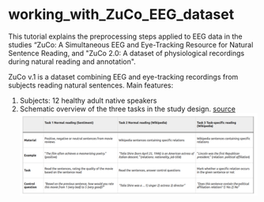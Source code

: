 # working_with_ZuCo_EEG_dataset
This tutorial explains the preprocessing steps applied to EEG data in the studies “ZuCo: A Simultaneous EEG and Eye-Tracking Resource for Natural Sentence Reading, and "ZuCo 2.0: A dataset of physiological recordings during natural reading and annotation". 

ZuCo v.1 is a dataset combining EEG and eye-tracking recordings from subjects reading natural sentences. 
Main features:
1. Subjects: 12 healthy adult native speakers
2. Schematic overview of the three tasks in  the study design. [source](https://www.nature.com/articles/sdata2018291)
![Schematic overview of the three tasks in  the study design](schematic_overview.png)
   
   




